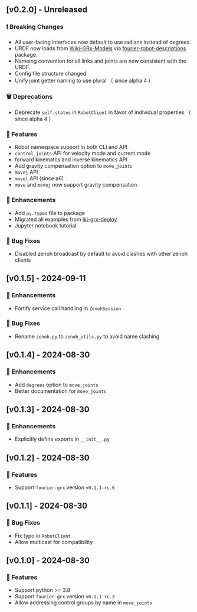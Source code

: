 ## [v0.2.0] - Unreleased

### ❗ Breaking Changes

- All user-facing interfaces now default to use radians instead of degrees.
- URDF now loads from [Wiki-GRx-Models](https://github.com/FFTAI/Wiki-GRx-Models) via [fourier-robot-descriptions](https://pypi.org/project/fourier-robot-descriptions/) package.
- Nameing convention for all links and joints are now consistent with the URDF.
- Config file structure changed
- Unify joint getter naming to use plural （ since alpha 4 )

### 🗑️ Deprecations

- Deprecate `self.states` in `RobotClient` in favor of individual properties （ since alpha 4 )

### 🚀 Features

- Robot namespace support in both CLI and API
- `control_joints` API for velocity mode and current mode
- forward kinematcs and inverse kinematics API
- Add gravity compensation option to `move_joints`
- `movej` API
- `movel` API (since a6)
- `move` and `movej` now support gravity compensation


### 💪 Enhancements

- Add `py.typed` file to package
- Migrated all examples from [iki-grx-deploy](https://gitee.com/FourierIntelligence/wiki-grx-deploy)
- Jupyter notebook tutorial

### 🐛 Bug Fixes

- Disabled zenoh broadcast by default to avoid clashes with other zenoh clients

## [v0.1.5] - 2024-09-11

### 💪 Enhancements

- Fortify service call handling in `ZenohSession`

### 🐛 Bug Fixes

- Rename `zenoh.py` to `zenoh_utils.py` to avoid name clashing


## [v0.1.4] - 2024-08-30

### 💪 Enhancements

- Add `degrees` option to `move_joints`
- Better documentation for `move_joints`

## [v0.1.3] - 2024-08-30

### 💪 Enhancements

- Explicitly define exports in `__init__.py`

## [v0.1.2] - 2024-08-30

### 🚀 Features

- Support `fourier-grx` version `v0.1.1-rc.6`

## [v0.1.1] - 2024-08-30

### 🐛 Bug Fixes

- Fix typo in `RobotClient`
- Allow multicast for compatibility

## [v0.1.0] - 2024-08-30

### 🚀 Features

- Support python >= 3.8
- Support `fourier-grx` version `v0.1.1-rc.3`
- Allow addressing control groups by name in `move_joints`
